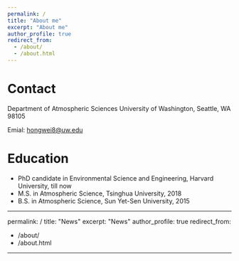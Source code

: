 ```yaml
---
permalink: /
title: "About me"
excerpt: "About me"
author_profile: true
redirect_from: 
  - /about/
  - /about.html
---
```


Contact
====== 
Department of Atmospheric Sciences
University of Washington, Seattle, WA 98105

Emial: hongwei8@uw.edu


Education
======
* PhD candidate in Environmental Science and Engineering, Harvard University, till now
* M.S. in Atmospheric Science, Tsinghua University, 2018
* B.S. in Atmospheric Science, Sun Yet-Sen University, 2015


---
permalink: /
title: "News"
excerpt: "News"
author_profile: true
redirect_from: 
  - /about/
  - /about.html
---
